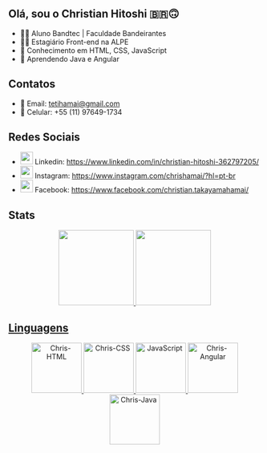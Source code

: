 ## Olá, sou o Christian Hitoshi 🇧🇷🙃

- 👨‍🎓 Aluno Bandtec | Faculdade Bandeirantes
- 🧑‍💻 Estagiário Front-end na ALPE
- 🧠 Conhecimento em HTML, CSS, JavaScript
- 🤔 Aprendendo Java e Angular

## Contatos
- 💬 Email: tetihamai@gmail.com
- 📱 Celular: +55 (11) 97649-1734

## Redes Sociais
- <img height="25em" src="https://user-images.githubusercontent.com/68028807/140656983-1c1b2eac-9a0b-4d94-9a89-6acb0e2665e4.png"> Linkedin: https://www.linkedin.com/in/christian-hitoshi-362797205/
- <img height="25em" src="https://user-images.githubusercontent.com/68028807/140656943-87f967d0-79cb-47ef-9ddd-92b0de1a9687.png"> Instagram: https://www.instagram.com/chrishamai/?hl=pt-br
- <img height="25em" src="https://user-images.githubusercontent.com/68028807/140656925-1015b9a4-883c-42f4-bf77-32d1556c3f77.png"> Facebook: https://www.facebook.com/christian.takayamahamai/

## Stats
<div align="center">
  <a href="https://github.com/Christian-hub-svg">
  <img height="150em" src="https://github-readme-stats.vercel.app/api?username=chris-hitoshi&show_icons=true&theme=dark&include_all_commits=true&count_private=true"/>
  <img height="150em" src="https://github-readme-stats.vercel.app/api/top-langs/?username=chris-hitoshi&layout=compact&langs_count=7&theme=dark"/>
</div>
  
## Linguagens  
<div align="center">
  <img height="100em" alt="Chris-HTML" src="https://user-images.githubusercontent.com/68028807/140657369-00311b35-d0c9-496e-a328-b16eec74df52.png">
  <img height="100em" alt="Chris-CSS" src="https://user-images.githubusercontent.com/68028807/140807913-3c7c5e89-c827-4917-a57d-3ea289dc10ad.png">
  <img height="100em" alt="JavaScript" src="https://user-images.githubusercontent.com/68028807/140808254-17c79902-9945-4345-8e1a-7d62ae477c5a.png">
  <img height="100em" alt="Chris-Angular" src="https://user-images.githubusercontent.com/68028807/140657631-e3c35645-46ce-43f5-8f6b-0f5cbf36d851.png">
  <img height="100em" alt="Chris-Java" src="https://user-images.githubusercontent.com/68028807/140807551-5d59529a-5e71-4dd0-be85-566c96cbd6ba.png">
</div>
